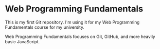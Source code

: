 # Web Programming Fundamentals

This is my first Git repository. I'm using it for my Web Programming Fundamentals course for my university.

Web Programming Fundamentals focuses on Git, GitHub, and more heavily basic JavaScript.
